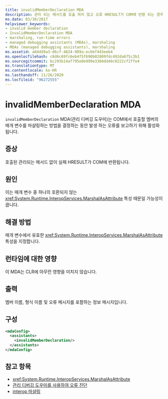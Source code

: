 ```yaml
---
title: invalidMemberDeclaration MDA
description: 관리 되는 메서드를 호출 하지 않고 오류 HRESULT가 COM에 반환 되는 경우 호출 되는 invalidMemberDeclaration 관리 디버깅 도우미를 검토 합니다.
ms.date: 03/30/2017
helpviewer_keywords:
- invalid member declaration
- InvalidMemberDeclaration MDA
- marshaling, run-time errors
- managed debugging assistants (MDAs), marshaling
- MDAs (managed debugging assistants), marshaling
ms.assetid: a84dd9a3-d6cf-4824-989a-ecbbf443eeb4
ms.openlocfilehash: c8d6c69fc6eb4f5f690b02809fdc492da675c3b1
ms.sourcegitcommit: bc293b14af795e0e999e3304dd40c0222cf2ffe4
ms.translationtype: MT
ms.contentlocale: ko-KR
ms.lasthandoff: 11/26/2020
ms.locfileid: "96272555"
---
```

# <a name="invalidmemberdeclaration-mda"></a>invalidMemberDeclaration MDA

`invalidMemberDeclaration` MDA(관리 디버깅 도우미)는 COM에서 호출할 멤버의 매개 변수를 마샬링하는 방법을 결정하는 동안 발생 하는 오류를 보고하기 위해 활성화됩니다.  
  
## <a name="symptoms"></a>증상  

 호출된 관리되는 메서드 없이 실패 HRESULT가 COM에 반환됩니다.  
  
## <a name="cause"></a>원인  

 이는 매개 변수 중 하나의 호환되지 않는 <xref:System.Runtime.InteropServices.MarshalAsAttribute> 특성 때문일 가능성이 큽니다.  
  
## <a name="resolution"></a>해결 방법  

 매개 변수에서 유효한 <xref:System.Runtime.InteropServices.MarshalAsAttribute> 특성을 지정합니다.  
  
## <a name="effect-on-the-runtime"></a>런타임에 대한 영향  

 이 MDA는 CLR에 아무런 영향을 미치지 않습니다.  
  
## <a name="output"></a>출력  

 멤버 이름, 형식 이름 및 오류 메시지를 포함하는 정보 메시지입니다.  
  
## <a name="configuration"></a>구성  
  
```xml  
<mdaConfig>  
  <assistants>  
    <invalidMemberDeclaration/>  
  </assistants>  
</mdaConfig>  
```  
  
## <a name="see-also"></a>참고 항목

- <xref:System.Runtime.InteropServices.MarshalAsAttribute>
- [관리 디버깅 도우미를 사용하여 오류 진단](diagnosing-errors-with-managed-debugging-assistants.md)
- [interop 마샬링](../interop/interop-marshaling.md)
